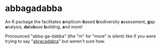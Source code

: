 # abbagadabba

An R package the facilitates **a**mplicon-**b**ased **b**iodiversity **a**ssessment, **g**ap **a**nalysis, **da**ta**b**ase **b**uilding, **a**nd more!

Pronounced "abba-ga-dabba" (the "m" for "more" is silent) like if you were trying to say "[abracadabra](https://en.wikipedia.org/wiki/Abracadabra)" but weren't sure how.
